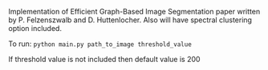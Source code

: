 Implementation of Efficient Graph-Based Image Segmentation paper written by P. Felzenszwalb and D. Huttenlocher.
Also will have spectral clustering option included.

To run:
    `python main.py path_to_image threshold_value`

If threshold value is not included then default value is 200
